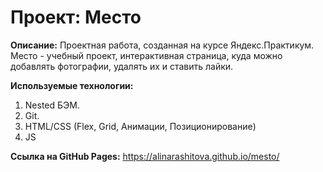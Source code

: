 # Проект: Место

__Описание:__
Проектная работа, созданная на курсе Яндекс.Практикум.
Место - учебный проект, интерактивная страница, куда можно добавлять фотографии, удалять их и ставить лайки.

__Используемые технологии:__
1. Nested БЭМ.
2. Git.
3. HTML/CSS (Flex, Grid, Анимации, Позиционирование)
4. JS

__Ссылка на GitHub Pages:__
https://alinarashitova.github.io/mesto/

